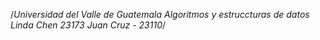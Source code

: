 /*Universidad del Valle de Guatemala
Algoritmos y estruccturas de datos
Linda Chen 23173
Juan Cruz - 23110*/
